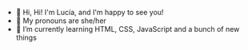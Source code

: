 - 👋 Hi, Hi! I'm Lucía, and I'm happy to see you!
- 👀 My pronouns are she/her
- 🌱 I’m currently learning HTML, CSS, JavaScript and a bunch of new things


<!---
ruadaslucia/ruadaslucia is a ✨ special ✨ repository because its `README.md` (this file) appears on your GitHub profile.
You can click the Preview link to take a look at your changes.
--->
